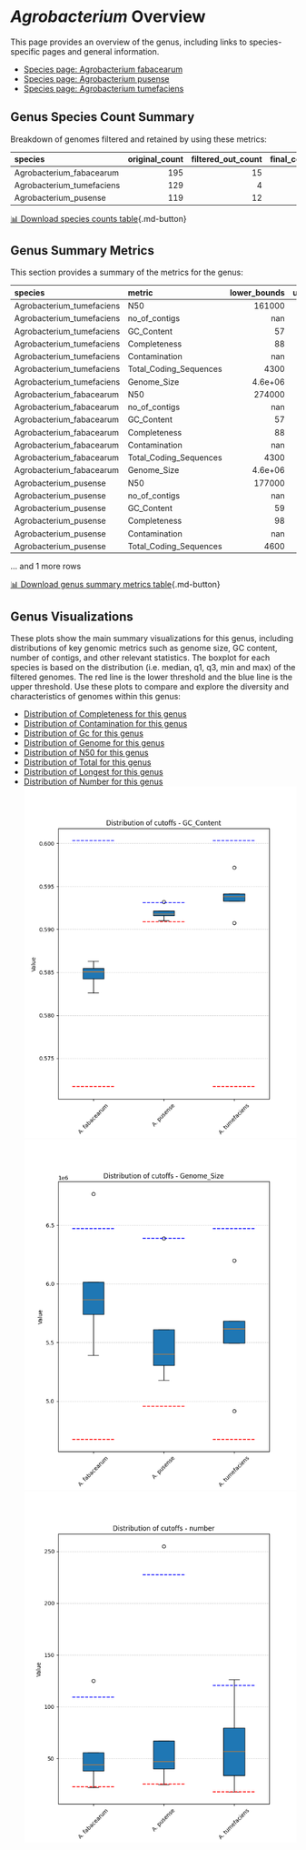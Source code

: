 # *Agrobacterium* Overview
This page provides an overview of the genus, including links to species-specific pages and general information.

- [Species page: Agrobacterium fabacearum](Agrobacterium_fabacearum/index.md)
- [Species page: Agrobacterium pusense](Agrobacterium_pusense/index.md)
- [Species page: Agrobacterium tumefaciens](Agrobacterium_tumefaciens/index.md)
## Genus Species Count Summary
Breakdown of genomes filtered and retained by using these metrics:

| species                   |   original_count |   filtered_out_count |   final_count |
|:--------------------------|-----------------:|---------------------:|--------------:|
| Agrobacterium_fabacearum  |              195 |                   15 |           180 |
| Agrobacterium_tumefaciens |              129 |                    4 |           125 |
| Agrobacterium_pusense     |              119 |                   12 |           107 |


[📊 Download species counts table](species_counts.csv){.md-button}
## Genus Summary Metrics
This section provides a summary of the metrics for the genus:

| species                   | metric                 |   lower_bounds |   upper_bounds |
|:--------------------------|:-----------------------|---------------:|---------------:|
| Agrobacterium_tumefaciens | N50                    |   161000       |      nan       |
| Agrobacterium_tumefaciens | no_of_contigs          |      nan       |      130       |
| Agrobacterium_tumefaciens | GC_Content             |       57       |       61       |
| Agrobacterium_tumefaciens | Completeness           |       88       |      nan       |
| Agrobacterium_tumefaciens | Contamination          |      nan       |       16       |
| Agrobacterium_tumefaciens | Total_Coding_Sequences |     4300       |     6200       |
| Agrobacterium_tumefaciens | Genome_Size            |        4.6e+06 |        6.5e+06 |
| Agrobacterium_fabacearum  | N50                    |   274000       |      nan       |
| Agrobacterium_fabacearum  | no_of_contigs          |      nan       |      110       |
| Agrobacterium_fabacearum  | GC_Content             |       57       |       61       |
| Agrobacterium_fabacearum  | Completeness           |       88       |      nan       |
| Agrobacterium_fabacearum  | Contamination          |      nan       |       16       |
| Agrobacterium_fabacearum  | Total_Coding_Sequences |     4300       |     6200       |
| Agrobacterium_fabacearum  | Genome_Size            |        4.6e+06 |        6.5e+06 |
| Agrobacterium_pusense     | N50                    |   177000       |      nan       |
| Agrobacterium_pusense     | no_of_contigs          |      nan       |      230       |
| Agrobacterium_pusense     | GC_Content             |       59       |       60       |
| Agrobacterium_pusense     | Completeness           |       98       |      nan       |
| Agrobacterium_pusense     | Contamination          |      nan       |        6       |
| Agrobacterium_pusense     | Total_Coding_Sequences |     4600       |     6300       |

... and 1 more rows


[📊 Download genus summary metrics table](genus_summary_metrics.csv){.md-button}
## Genus Visualizations
These plots show the main summary visualizations for this genus, including distributions of key genomic metrics such as genome size, GC content, number of contigs, and other relevant statistics. The boxplot for each species is based on the distribution (i.e. median, q1, q3, min and max) of the filtered genomes. The red line is the lower threshold and the blue line is the upper threshold. Use these plots to compare and explore the diversity and characteristics of genomes within this genus:

- [Distribution of Completeness for this genus](Completeness_Specific_boxplot_0.png)
- [Distribution of Contamination for this genus](Contamination_boxplot_0.png)
- [Distribution of Gc for this genus](GC_Content_boxplot_0.png)
- [Distribution of Genome for this genus](Genome_Size_boxplot_0.png)
- [Distribution of N50 for this genus](N50_boxplot_0.png)
- [Distribution of Total for this genus](Total_Coding_Sequences_boxplot_0.png)
- [Distribution of Longest for this genus](longest_boxplot_0.png)
- [Distribution of Number for this genus](number_boxplot_0.png)
![Distribution of Gc](GC_Content_boxplot_0.png)
![Distribution of Genome](Genome_Size_boxplot_0.png)
![Distribution of Number](number_boxplot_0.png)
